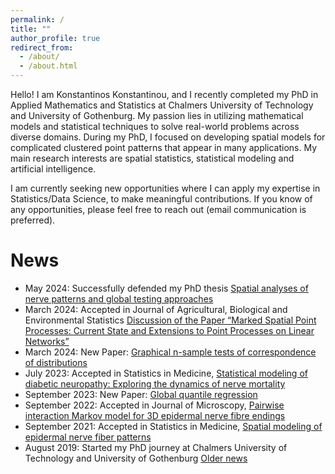 ```yaml
---
permalink: /
title: ""
author_profile: true
redirect_from: 
  - /about/
  - /about.html
---
```


Hello! I am Konstantinos Konstantinou, and I recently completed my PhD in Applied Mathematics and Statistics at Chalmers University of Technology and University of Gothenburg. My passion lies in utilizing mathematical models and statistical techniques to solve real-world problems across diverse domains. During my PhD, I focused on developing spatial models for complicated clustered point patterns that appear in many applications.
My main research interests are spatial statistics, statistical modeling and artificial intelligence.

I am currently seeking new opportunities where I can apply my expertise in Statistics/Data Science, to make meaningful contributions. If you know of any opportunities, please feel free to reach out (email communication is preferred).

News
======
- May 2024: Successfully defended my PhD thesis [Spatial analyses of nerve patterns and global testing approaches](https://research.chalmers.se/publication/541035/file/541035_Fulltext.pdf)
- March 2024: Accepted in Journal of Agricultural, Biological and Environmental Statistics [Discussion of the Paper “Marked Spatial Point Processes: Current State and Extensions to Point Processes on Linear Networks”](https://link.springer.com/article/10.1007/s13253-024-00606-0)
- March 2024: New Paper: [Graphical n-sample tests of correspondence of distributions](https://arxiv.org/abs/2403.01838)
- July 2023: Accepted in Statistics in Medicine, [Statistical modeling of diabetic neuropathy: Exploring the dynamics of nerve mortality](https://onlinelibrary.wiley.com/doi/10.1002/sim.9851)
- September 2023: New Paper: [Global quantile regression](https://arxiv.org/abs/2309.04746)
- September 2022: Accepted in Journal of Microscopy, [Pairwise interaction Markov model for 3D epidermal nerve fibre endings](https://onlinelibrary.wiley.com/doi/10.1111/jmi.13142)
- September 2021: Accepted in Statistics in Medicine, [Spatial modeling of epidermal nerve fiber patterns](https://onlinelibrary.wiley.com/doi/full/10.1002/sim.9194)
- August 2019: Started my PhD journey at Chalmers University of Technology and University of Gothenburg
[Older news](oldnews)
